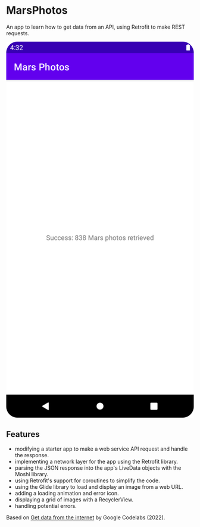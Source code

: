 # MarsPhotos

An app to learn how to get data from an API, using Retrofit to make REST requests.

<p align="center">
<img src="screenshot.png" style="width:528px;max-width: 100%;">
</p>

## Features

- modifying a starter app to make a web service API request and handle the response.
- implementing a network layer for the app using the Retrofit library.
- parsing the JSON response into the app's LiveData objects with the Moshi library.
- using Retrofit's support for coroutines to simplify the code.
- using the Glide library to load and display an image from a web URL.
- adding a loading animation and error icon.
- displaying a grid of images with a RecyclerView.
- handling potential errors.

Based on [Get data from the internet](https://developer.android.com/codelabs/basic-android-kotlin-training-getting-data-internet) by Google Codelabs (2022).
